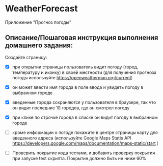 # WeatherForecast
Приложение "Прогноз погоды"

## Описание/Пошаговая инструкция выполнения домашнего задания:

Создайте страницу: 
- [X]	при открытии страницы пользователь видит погоду (город, температуру и иконку) в своей местности (для получения прогноза погоды используйте https://openweathermap.org/current)
- [X] он может ввести имя города в поле ввода и увидеть погоду в выбранном городе
- [x] введенные города сохраняются у пользователя в браузере, так что он видит последние 10 городов, где он смотрел погоду
- [x] при клике по строчке города в списке он видит погоду в выбранном городе
- [ ] кроме информации о погоде покажите в центре страницы карту для введенного адреса (используйте Google Maps Statis API https://developers.google.com/maps/documentation/maps-static/start )
- [ ] Проверить покрытие кода тестами, и добавить проверку покрытия при запуске test скрипта. Покрытие должно быть не ниже 60%

